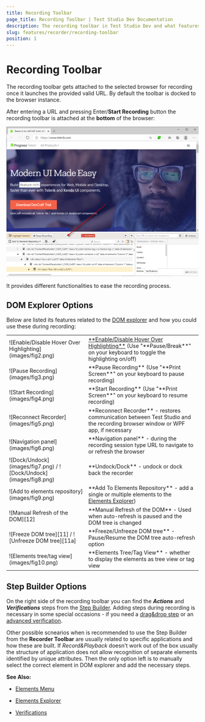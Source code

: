 ```yaml
---
title: Recording Toolbar
page_title: Recording Toolbar | Test Studio Dev Documentation
description: The recording toolbar in Test Studio Dev and what features it provides during a recording session.
slug: features/recorder/recording-toolbar
position: 1
---
```

# Recording Toolbar

The recording toolbar gets attached to the selected browser for recording once it launches the provided valid URL. By default the toolbar is docked to the browser instance.

After entering a URL and pressing Enter/**Start Recording** button the recording toolbar is attached at the **bottom** of the browser:

![Attached Recorder](images/recording-toolbar.png)

It provides different functionalities to ease the recording process. 

## DOM Explorer Options

Below are listed its features related to the <a href="/features/recorder/dom-explorer" target="_blank">DOM explorer</a> and how you could use these during recording:

<table id="no-table" >
	<tr cellspacing="10">
		<td cellspacing="1">![Enable/Disable Hover Over Highlighting](images/fig2.png)<br></td>
		<td><a href="/features/recorder/highlighting-elements" target="_blank">**Enable/Disable Hover Over Highlighting**</a> (Use "**Pause/Break**" on your keyboard to toggle the highlighting on/off)</td>
	</tr>
	<tr cellspacing="10">
		<td>![Pause Recording](images/fig3.png)</td>
		<td>**Pause Recording** (Use "**Print Screen**" on your keyboard to pause recording)</td>
	</tr>
	<tr>
		<td>![Start Recording](images/fig4.png)</td>
		<td>**Start Recording** (Use "**Print Screen**" on your keyboard to resume recording)</td>
	</tr>
	<tr>
		<td>![Reconnect Recorder](images/fig5.png)</td>
		<td>**Reconnect Recorder** - restores communication between Test Studio and the recording browser window or WPF app, if necessary</td>
	</tr>
	<tr>
		<td>![Navigation panel](images/fig6.png)</td>
		<td>**Navigation panel** - during the recording session type URL to navigate to or refresh the browser</td>
	</tr>
	<tr>
		<td>![Dock/Undock](images/fig7.png) / ![Dock/Undock](images/fig8.png)</td>
		<td>**Undock/Dock** - undock or dock back the recorder</td>
	</tr>
	<tr>
		<td>![Add to elements repository](images/fig9.png)</td>
		<td>**Add To Elements Repository** - add a single or multiple elements to the <a href="/features/elements-explorer/overview" target="_blank">Elements Explorer</a>)</td>
	</tr>
		<tr>
		<td>![Manual Refresh of the DOM][12]</td>
		<td>**Manual Refresh of the DOM** - Used when auto-refresh is paused and the DOM tree is changed</td>
	</tr>
	<tr>
		<td>![Freeze DOM tree][11] / ![Unfreeze DOM tree][11a]</td>
		<td>**Freeze/Unfreeze DOM tree** - Pause/Resume the DOM tree auto-refresh option</td>
	</tr>
	<tr>
		<td>![Elements tree/tag view](images/fig10.png)</td>
		<td>**Elements Tree/Tag View** - whether to display the elements as tree view or tag view</td>
	</tr>
<table>

## Step Builder Options

On the right side of the recording toolbar you can find the ***Actions*** and ***Verifications*** steps from the <a href="/features/recorder/step-builder" target="_blank">Step Builder</a>. Adding steps during recording is necessary in some special occasions - if you need a <a href="/features/recorder/mouse-actions/drag-and-drop" target="_blank">drag&drop step</a> or an <a href="/features/recorder/verifications/advanced-verification" target="_blank">advanced verification</a>.

Other possible scnearios when is recommended to use the Step Builder from the **Recorder Toolbar** are usually related to specific applications and how these are built. If *Record&Playback* doesn't work out of the box usually the structure of application does not allow recognition of separate elements identified by unique attributes. Then the only option left is to manually select the correct element in DOM explorer and add the necessary steps.

__See Also:__

* <a href="/features/elements-menu/overview" target="_blank">Elements Menu</a>

* <a href="/features/elements-explorer/overview" target="_blank">Elements Explorer</a>

* <a href="/features/recorder/verifications/introduction" target="_blank">Verifications</a>

[11]: images/fig11-lock.png
[11a]: images/fig11-unlock.png
[12]: images/fig12-refresh.png